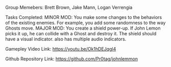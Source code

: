 Group Memebers: 
    Brett Brown, Jake Mann, Logan Verrengia 

Tasks Completed:
    MINOR MOD: You make some changes to the behaviors of the existing enemies. For example, you add some randomness to the way Ghosts move.
    MAJOR MOD: You create a shield power-up. If John Lemon picks it up, he can collide with a Ghost and destroy it. The shield should have a visual indicator. also has multiple audio indicators.

Gamepley Video Link: 
    https://youtu.be/Ok1hDEJqgl4
    

Github Repository Link:
    https://github.com/Pr0tag/johnlemmon
